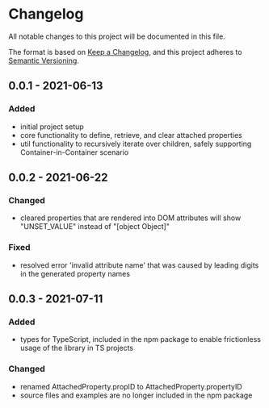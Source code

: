 # Changelog
All notable changes to this project will be documented in this file.

The format is based on [Keep a Changelog](https://keepachangelog.com/en/1.0.0/),
and this project adheres to [Semantic Versioning](https://semver.org/spec/v2.0.0.html).

## 0.0.1 - 2021-06-13
### Added
- initial project setup
- core functionality to define, retrieve, and clear attached properties
- util functionality to recursively iterate over children, safely supporting Container-in-Container scenario

## 0.0.2 - 2021-06-22
### Changed
- cleared properties that are rendered into DOM attributes will show "UNSET_VALUE" instead of "[object Object]"

### Fixed
- resolved error 'invalid attribute name' that was caused by leading digits in the generated property names

## 0.0.3 - 2021-07-11
### Added
- types for TypeScript, included in the npm package to enable frictionless usage of the library in TS projects
### Changed
- renamed AttachedProperty.propID to AttachedProperty.propertyID
- source files and examples are no longer included in the npm package
